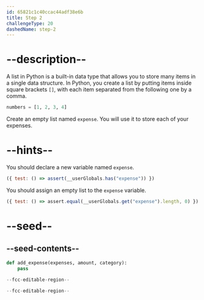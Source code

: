 ```yaml
---
id: 65821c1c40ccac44adf38e6b
title: Step 2
challengeType: 20
dashedName: step-2
---
```


# --description--

A list in Python is a built-in data type that allows you to store many items in a single data structure. In Python, you create a list by putting items inside square brackets `[]`, with each item separated from the following one by a comma.

```py
numbers = [1, 2, 3, 4]
```

Create an empty list named `expense`. You will use it to store each of your expenses.

# --hints--

You should declare a new variable named `expense`.

```js
({ test: () => assert(__userGlobals.has("expense")) })
```

You should assign an empty list to the `expense` variable.

```js
({ test: () => assert.equal(__userGlobals.get("expense").length, 0) })
```

# --seed--

## --seed-contents--

```py
def add_expense(expenses, amount, category):
    pass
    
--fcc-editable-region--

--fcc-editable-region--
```

